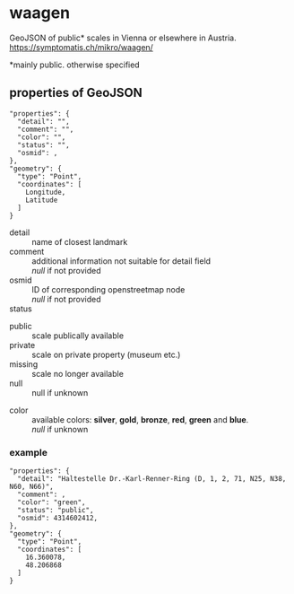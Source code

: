 # waagen
GeoJSON of public* scales in Vienna or elsewhere in Austria.  
https://symptomatis.ch/mikro/waagen/  

*mainly public. otherwise specified
## properties of GeoJSON
```
"properties": {
  "detail": "",
  "comment": "",
  "color": "",
  "status": "",
  "osmid": ,
},
"geometry": {
  "type": "Point",
  "coordinates": [
    Longitude,
    Latitude
  ]
}
```

<dl>
  <dt>detail</dt>
  <dd>name of closest landmark</dd>
  <dt>comment</dt>
  <dd>additional information not suitable for detail field<br><em>null</em> if not provided</dd>
  <dt>osmid</dt>
  <dd>ID of corresponding openstreetmap node<br><em>null</em> if not provided</dd>
  <dt>status</dt>
  <dl>
    <dt>public</dt>
    <dd>scale publically available</dd>
    <dt>private</dt>
    <dd>scale on private property (museum etc.)</dd>
    <dt>missing</dt>
    <dd>scale no longer available</dd>
    <dt>null</dt>
    <dd>null if unknown</dd>
  </dl>
  <dt>color</dt>
  <dd>available colors: <strong>silver</strong>, <strong>gold</strong>, <strong>bronze</strong>, <strong>red</strong>, <strong>green</strong> and <strong>blue</strong>.<br><em>null</em> if unknown</dd>
</dl>

### example
```
"properties": {
  "detail": "Haltestelle Dr.-Karl-Renner-Ring (D, 1, 2, 71, N25, N38, N60, N66)",
  "comment": ,
  "color": "green",
  "status": "public",
  "osmid": 4314602412,
},
"geometry": {
  "type": "Point",
  "coordinates": [
    16.360078,
    48.206868
  ]
}
```
